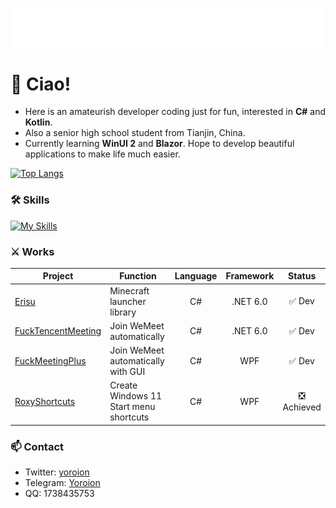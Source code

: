 <p align="center">
<img src="/header.svg" align="center" />
</p>

# 🎉 Ciao!
- Here is an amateurish developer coding just for fun, interested in **C#** and **Kotlin**. 
- Also a senior high school student from Tianjin, China.
- Currently learning **WinUI 2** and **Blazor**. Hope to develop beautiful applications to make life much easier.

[![Top Langs](https://github-readme-stats.vercel.app/api/top-langs/?username=Yoroion&theme=radical&layout=compact)](https://github.com/anuraghazra/github-readme-stats)

### 🛠️ Skills

[![My Skills](https://skillicons.dev/icons?i=cs,dotnet,kotlin,visualstudio,vscode,svelte)](https://skillicons.dev)

### ⚔️ Works

| Project                                                      | Function                               | Language | Framework | Status |
| ------------------------------------------------------------ | -------------------------------------- | :------: | :-------: | :-------: |
| [Erisu](https://github.com/Yoroion/Erisu)                    | Minecraft launcher library             |    C#    |  .NET 6.0   | ✅ Dev |
| [FuckTencentMeeting](https://github.com/Yoroion/FuckTencentMeeting) | Join WeMeet automatically              |    C#    |  .NET 6.0   | ✅ Dev
| [FuckMeetingPlus](https://github.com/Yoroion/FuckMeetingPlus) | Join WeMeet automatically with GUI     |    C#    |    WPF    | ✅ Dev |
| [RoxyShortcuts](https://github.com/Yoroion/RoxyShortcuts)    | Create Windows 11 Start menu shortcuts |    C#    |    WPF    | ❎ Achieved |

### 📫 Contact
- Twitter: [yoroion](https://twitter.com/yoroion)
- Telegram: [Yoroion](https://t.me/Yoroion)
- QQ: 1738435753
